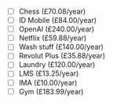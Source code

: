 - [ ] Chess (£70.08/year)
- [ ] ID Mobile (£84.00/year)
- [ ] OpenAI (£240.00/year)
- [ ] Netflix (£59.88/year)
- [ ] Wash stuff (£140.00/year)
- [ ] Revolut Plus (£35.88/year)
- [ ] Laundry (£120.00/year)
- [ ] LMS (£13.25/year)
- [ ] IMA (£10.00/year)
- [ ] Gym (£183.99/year)
